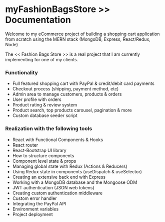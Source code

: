 # myFashionBagsStore >> Documentation

Welcome to my eCommerce project of building a shopping cart application from scratch using the MERN stack (MongoDB, Express, React/Redux, Node)

The << Fashion Bags Store >> is a real project that I am currently implementing for one of my clients.

### Functionality
- Full featured shopping cart with PayPal & credit/debit card payments
- Checkout process (shipping, payment method, etc)
- Admin area to manage customers, products & orders
- User profile with orders
- Product rating & review system
- Product search, top products carousel, pagination & more
- Custom database seeder script

### Realization with the following tools
- React with Functional Components & Hooks
- React router
- React-Bootstrap UI library
- How to structure components
- Component level state & props
- Managing global state with Redux (Actions & Reducers)
- Using Redux state in components (useDispatch & useSelector)
- Creating an extensive back end with Express
- Working with a MongoDB database and the Mongoose ODM
- JWT authentication (JSON web tokens)
- Creating custom authentication middleware
- Custom error handler
- Integrating the PayPal API
- Environment variables
- Project deployment


